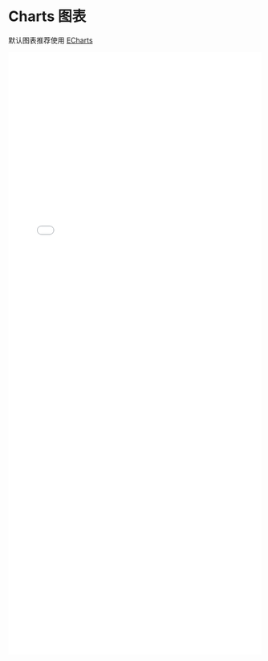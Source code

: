 # Charts 图表

默认图表推荐使用 [ECharts](https://echarts.apache.org/zh/index.html)

<iframe width="100%" height="1200" src="/examples/zh/index.html" loading="lazy" style="border: none" />

<br />
<br />


3D 图表推荐使用 [HighCharts](https://www.highcharts.com)
<iframe width="100%" height="1200" src="https://www.highcharts.com/demo#3d-charts" loading="lazy" style="border: none" />




TODO: 以后我们会提供相对应的主题，以帮助快读定制化样式
